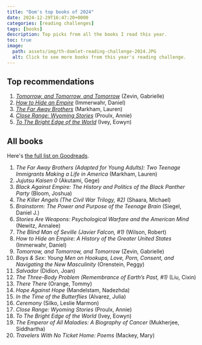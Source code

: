 ```yaml
---
title: "Dom's top books of 2024"
date: 2024-12-29T16:47:20+0000
categories: [reading challenges]
tags: [books]
description: Top picks from all the books I read this year.
toc: true
image:
  path: assets/img/th-domlet-reading-challenge-2024.JPG
  alt: Click to see more books from this year's reading challenge.
---
```


## Top recommendations

1. [_Tomorrow, and Tomorrow, and Tomorrow_](https://www.goodreads.com/book/show/58784475-tomorrow-and-tomorrow-and-tomorrow) (Zevin, Gabrielle)
1. [_How to Hide an Empire_](https://www.goodreads.com/book/show/40121985-how-to-hide-an-empire) (Immerwahr, Daniel)
1. [_The Far Away Brothers_](https://www.goodreads.com/book/show/42460433-the-far-away-brothers-adapted-for-young-adults) (Markham, Lauren)
1. [_Close Range: Wyoming Stories_](https://www.goodreads.com/book/show/27999.Close_Range) (Proulx, Annie)
1. [_To The Bright Edge of the World_](https://www.goodreads.com/book/show/27917957-to-the-bright-edge-of-the-world) (Ivey, Eowyn)

## All books

Here's [the full list on Goodreads](https://www.goodreads.com/review/list/25373-dom?shelf=reading-challenge-2024&view=covers).

1. _The Far Away Brothers (Adapted for Young Adults): Two Teenage Immigrants Making a Life in America_ (Markham, Lauren)
1. _Jujutsu Kaisen 0_ (Akutami, Gege)
1. _Black Against Empire: The History and Politics of the Black Panther Party_ (Bloom, Joshua)
1. _The Killer Angels (The Civil War Trilogy, #2)_ (Shaara, Michael)
1. _Brainstorm: The Power and Purpose of the Teenage Brain_ (Siegel, Daniel J.)
1. _Stories Are Weapons: Psychological Warfare and the American Mind_ (Newitz, Annalee)
1. _The Blind Man of Seville (Javier Falcon, #1)_ (Wilson, Robert)
1. _How to Hide an Empire: A History of the Greater United States_ (Immerwahr, Daniel)
1. _Tomorrow, and Tomorrow, and Tomorrow_ (Zevin, Gabrielle)
1. _Boys & Sex: Young Men on Hookups, Love, Porn, Consent, and Navigating the New Masculinity_ (Orenstein, Peggy)
1. _Salvador_ (Didion, Joan)
1. _The Three-Body Problem (Remembrance of Earth’s Past, #1)_ (Liu, Cixin)
1. _There There_ (Orange, Tommy)
1. _Hope Against Hope_ (Mandelstam, Nadezhda)
1. _In the Time of the Butterflies_ (Alvarez, Julia)
1. _Ceremony_ (Silko, Leslie Marmon)
1. _Close Range: Wyoming Stories_ (Proulx, Annie)
1. _To The Bright Edge of the World_ (Ivey, Eowyn)
1. _The Emperor of All Maladies: A Biography of Cancer_ (Mukherjee, Siddhartha)
1. _Travelers With No Ticket Home: Poems_ (Mackey, Mary)
